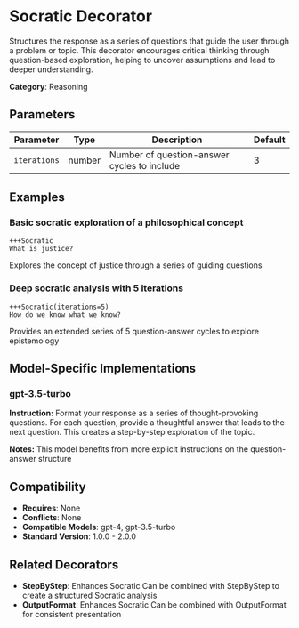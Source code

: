 # Socratic Decorator

Structures the response as a series of questions that guide the user through a problem or topic. This decorator encourages critical thinking through question-based exploration, helping to uncover assumptions and lead to deeper understanding.

**Category**: Reasoning

## Parameters

| Parameter | Type | Description | Default |
|-----------|------|-------------|--------|
| `iterations` | number | Number of question-answer cycles to include | 3 |

## Examples

### Basic socratic exploration of a philosophical concept

```
+++Socratic
What is justice?
```

Explores the concept of justice through a series of guiding questions

### Deep socratic analysis with 5 iterations

```
+++Socratic(iterations=5)
How do we know what we know?
```

Provides an extended series of 5 question-answer cycles to explore epistemology

## Model-Specific Implementations

### gpt-3.5-turbo

**Instruction:** Format your response as a series of thought-provoking questions. For each question, provide a thoughtful answer that leads to the next question. This creates a step-by-step exploration of the topic.

**Notes:** This model benefits from more explicit instructions on the question-answer structure


## Compatibility

- **Requires**: None
- **Conflicts**: None
- **Compatible Models**: gpt-4, gpt-3.5-turbo
- **Standard Version**: 1.0.0 - 2.0.0

## Related Decorators

- **StepByStep**: Enhances Socratic Can be combined with StepByStep to create a structured Socratic analysis
- **OutputFormat**: Enhances Socratic Can be combined with OutputFormat for consistent presentation
